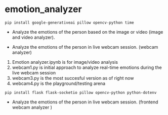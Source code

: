# emotion_analyzer
`pip install google-generativeai pillow opencv-python time`
 
- Analyze the emotions of the person based on the image or video 
(image and video analyzer).

- Analyze the emotions of the person in live webcam session.
(webcam analyzer)

 1. Emotion analyzer.ipynb is for image/video analysis
 2. webcam1.py is initial approach to analyze real-time emotions during the live webcam session
 3. webcam3.py is the most succesful version as of right now
 4. webcam4.py is the playground/testing arena


 `pip install flask flask-socketio pillow opencv-python python-dotenv`
 
- Analyze the emotions of the person in live webcam session.
(frontend webcam analyzer )
 

